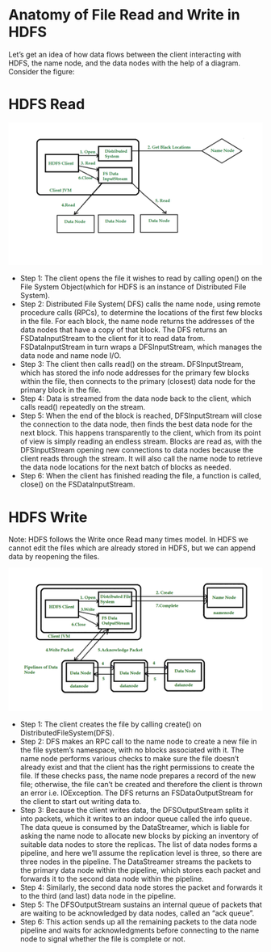 # Anatomy of File Read and Write in HDFS
Let’s get an idea of how data flows between the client interacting with HDFS, the name node, and the data nodes with the help of a diagram. Consider the figure:

# HDFS Read
![readhdfs.png](readhdfs.png)
* Step 1: The client opens the file it wishes to read by calling open() on the File System Object(which for HDFS is an instance of Distributed File System).
* Step 2: Distributed File System( DFS) calls the name node, using remote procedure calls (RPCs), to determine the locations of the first few blocks in the file. For each block, the name node returns the addresses of the data nodes that have a copy of that block. The DFS returns an FSDataInputStream to the client for it to read data from. FSDataInputStream in turn wraps a DFSInputStream, which manages the data node and name node I/O.
* Step 3: The client then calls read() on the stream. DFSInputStream, which has stored the info node addresses for the primary few blocks within the file, then connects to the primary (closest) data node for the primary block in the file.
* Step 4: Data is streamed from the data node back to the client, which calls read() repeatedly on the stream.
* Step 5: When the end of the block is reached, DFSInputStream will close the connection to the data node, then finds the best data node for the next block. This happens transparently to the client, which from its point of view is simply reading an endless stream. Blocks are read as, with the DFSInputStream opening new connections to data nodes because the client reads through the stream. It will also call the name node to retrieve the data node locations for the next batch of blocks as needed.
* Step 6: When the client has finished reading the file, a function is called, close() on the FSDataInputStream.

# HDFS Write
Note: HDFS follows the Write once Read many times model. In HDFS we cannot edit the files which are already stored in HDFS, but we can append data by reopening the files.

![writehdfs.png](writehdfs.png)

* Step 1: The client creates the file by calling create() on DistributedFileSystem(DFS).
* Step 2: DFS makes an RPC call to the name node to create a new file in the file system’s namespace, with no blocks associated with it. The name node performs various checks to make sure the file doesn’t already exist and that the client has the right permissions to create the file. If these checks pass, the name node prepares a record of the new file; otherwise, the file can’t be created and therefore the client is thrown an error i.e. IOException. The DFS returns an FSDataOutputStream for the client to start out writing data to.
* Step 3: Because the client writes data, the DFSOutputStream splits it into packets, which it writes to an indoor queue called the info queue. The data queue is consumed by the DataStreamer, which is liable for asking the name node to allocate new blocks by picking an inventory of suitable data nodes to store the replicas. The list of data nodes forms a pipeline, and here we’ll assume the replication level is three, so there are three nodes in the pipeline. The DataStreamer streams the packets to the primary data node within the pipeline, which stores each packet and forwards it to the second data node within the pipeline.
* Step 4: Similarly, the second data node stores the packet and forwards it to the third (and last) data node in the pipeline.
* Step 5: The DFSOutputStream sustains an internal queue of packets that are waiting to be acknowledged by data nodes, called an “ack queue”.
* Step 6: This action sends up all the remaining packets to the data node pipeline and waits for acknowledgments before connecting to the name node to signal whether the file is complete or not.


